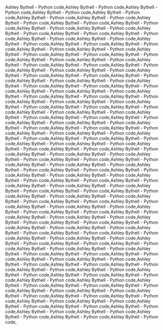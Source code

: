 Ashley Bythell - Python code,Ashley Bythell - Python code,Ashley Bythell - Python code,Ashley Bythell - Python code,Ashley Bythell - Python code,Ashley Bythell - Python code,Ashley Bythell - Python code,Ashley Bythell - Python code,Ashley Bythell - Python code,Ashley Bythell - Python code,Ashley Bythell - Python code,Ashley Bythell - Python code,Ashley Bythell - Python code,Ashley Bythell - Python code,Ashley Bythell - Python code,Ashley Bythell - Python code,Ashley Bythell - Python code,Ashley Bythell - Python code,Ashley Bythell - Python code,Ashley Bythell - Python code,Ashley Bythell - Python code,Ashley Bythell - Python code,Ashley Bythell - Python code,Ashley Bythell - Python code,Ashley Bythell - Python code,Ashley Bythell - Python code,Ashley Bythell - Python code,Ashley Bythell - Python code,Ashley Bythell - Python code,Ashley Bythell - Python code,Ashley Bythell - Python code,Ashley Bythell - Python code,Ashley Bythell - Python code,Ashley Bythell - Python code,Ashley Bythell - Python code,Ashley Bythell - Python code,Ashley Bythell - Python code,Ashley Bythell - Python code,Ashley Bythell - Python code,Ashley Bythell - Python code,Ashley Bythell - Python code,Ashley Bythell - Python code,Ashley Bythell - Python code,Ashley Bythell - Python code,Ashley Bythell - Python code,Ashley Bythell - Python code,Ashley Bythell - Python code,Ashley Bythell - Python code,Ashley Bythell - Python code,Ashley Bythell - Python code,Ashley Bythell - Python code,Ashley Bythell - Python code,Ashley Bythell - Python code,Ashley Bythell - Python code,Ashley Bythell - Python code,Ashley Bythell - Python code,Ashley Bythell - Python code,Ashley Bythell - Python code,Ashley Bythell - Python code,Ashley Bythell - Python code,Ashley Bythell - Python code,Ashley Bythell - Python code,Ashley Bythell - Python code,Ashley Bythell - Python code,Ashley Bythell - Python code,Ashley Bythell - Python code,Ashley Bythell - Python code,Ashley Bythell - Python code,Ashley Bythell - Python code,Ashley Bythell - Python code,Ashley Bythell - Python code,Ashley Bythell - Python code,Ashley Bythell - Python code,Ashley Bythell - Python code,Ashley Bythell - Python code,Ashley Bythell - Python code,Ashley Bythell - Python code,Ashley Bythell - Python code,Ashley Bythell - Python code,Ashley Bythell - Python code,Ashley Bythell - Python code,Ashley Bythell - Python code,Ashley Bythell - Python code,Ashley Bythell - Python code,Ashley Bythell - Python code,Ashley Bythell - Python code,Ashley Bythell - Python code,Ashley Bythell - Python code,Ashley Bythell - Python code,Ashley Bythell - Python code,Ashley Bythell - Python code,Ashley Bythell - Python code,Ashley Bythell - Python code,Ashley Bythell - Python code,Ashley Bythell - Python code,Ashley Bythell - Python code,Ashley Bythell - Python code,Ashley Bythell - Python code,Ashley Bythell - Python code,Ashley Bythell - Python code,Ashley Bythell - Python code,Ashley Bythell - Python code,Ashley Bythell - Python code,Ashley Bythell - Python code,Ashley Bythell - Python code,Ashley Bythell - Python code,Ashley Bythell - Python code,Ashley Bythell - Python code,Ashley Bythell - Python code,Ashley Bythell - Python code,Ashley Bythell - Python code,Ashley Bythell - Python code,Ashley Bythell - Python code,Ashley Bythell - Python code,Ashley Bythell - Python code,Ashley Bythell - Python code,Ashley Bythell - Python code,Ashley Bythell - Python code,Ashley Bythell - Python code,Ashley Bythell - Python code,Ashley Bythell - Python code,Ashley Bythell - Python code,Ashley Bythell - Python code,Ashley Bythell - Python code,Ashley Bythell - Python code,Ashley Bythell - Python code,Ashley Bythell - Python code,Ashley Bythell - Python code,Ashley Bythell - Python code,Ashley Bythell - Python code,Ashley Bythell - Python code,Ashley Bythell - Python code,Ashley Bythell - Python code,Ashley Bythell - Python code,Ashley Bythell - Python code,Ashley Bythell - Python code,Ashley Bythell - Python code,Ashley Bythell - Python code,Ashley Bythell - Python code,Ashley Bythell - Python code,Ashley Bythell - Python code,Ashley Bythell - Python code,Ashley Bythell - Python code,Ashley Bythell - Python code,Ashley Bythell - Python code,Ashley Bythell - Python code,Ashley Bythell - Python code,Ashley Bythell - Python code,Ashley Bythell - Python code,Ashley Bythell - Python code,
